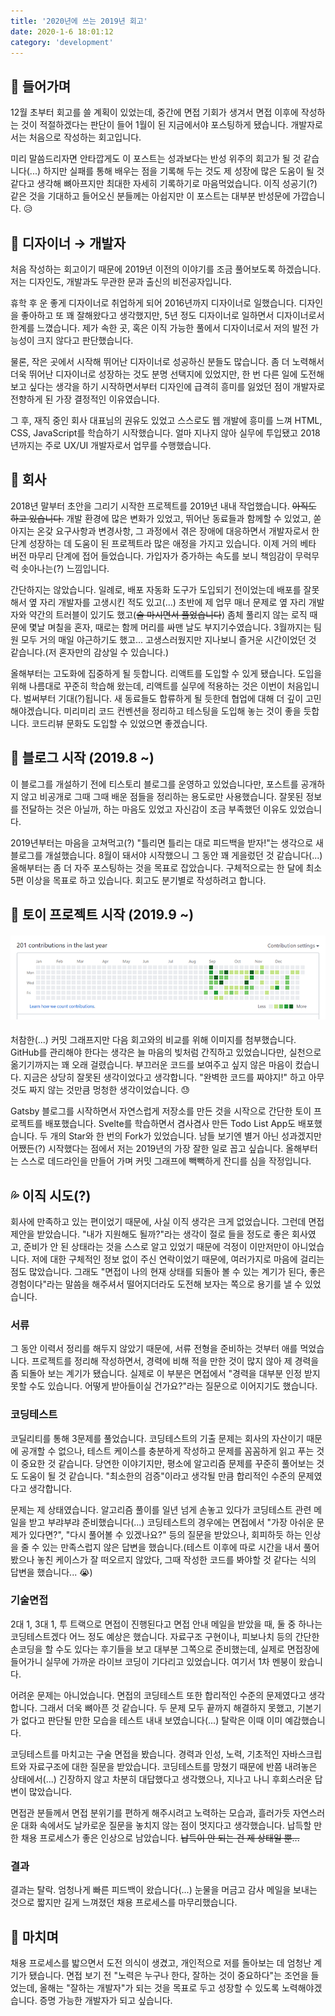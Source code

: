 ```yaml
---
title: '2020년에 쓰는 2019년 회고'
date: 2020-1-6 18:01:12
category: 'development'
---
```


## 💬 들어가며

12월 초부터 회고를 쓸 계획이 있었는데, 중간에 면접 기회가 생겨서 면접 이후에 작성하는 것이 적절하겠다는 판단이 들어 1월이 된 지금에서야 포스팅하게 됐습니다. 개발자로서는 처음으로 작성하는 회고입니다.

미리 말씀드리자면 안타깝게도 이 포스트는 성과보다는 반성 위주의 회고가 될 것 같습니다(...) 하지만 실패를 통해 배우는 점을 기록해 두는 것도 제 성장에 많은 도움이 될 것 같다고 생각해 뼈아프지만 최대한 자세히 기록하기로 마음먹었습니다. 이직 성공기(?) 같은 것을 기대하고 들어오신 분들께는 아쉽지만 이 포스트는 대부분 반성문에 가깝습니다. 😥

## 🎨 디자이너 → 개발자

처음 작성하는 회고이기 때문에 2019년 이전의 이야기를 조금 풀어보도록 하겠습니다. 저는 디자인도, 개발과도 무관한 문과 출신의 비전공자입니다.

휴학 후 운 좋게 디자이너로 취업하게 되어 2016년까지 디자이너로 일했습니다. 디자인을 좋아하고 또 꽤 잘해왔다고 생각했지만, 5년 정도 디자이너로 일하면서 디자이너로서 한계를 느꼈습니다. 제가 속한 곳, 혹은 이직 가능한 풀에서 디자이너로서 저의 발전 가능성이 크지 않다고 판단했습니다.

물론, 작은 곳에서 시작해 뛰어난 디자이너로 성공하신 분들도 많습니다. 좀 더 노력해서 더욱 뛰어난 디자이너로 성장하는 것도 분명 선택지에 있었지만, 한 번 다른 일에 도전해 보고 싶다는 생각을 하기 시작하면서부터 디자인에 급격히 흥미를 잃었던 점이 개발자로 전향하게 된 가장 결정적인 이유였습니다.

그 후, 재직 중인 회사 대표님의 권유도 있었고 스스로도 웹 개발에 흥미를 느껴 HTML, CSS, JavaScript를 학습하기 시작했습니다. 얼마 지나지 않아 실무에 투입됐고 2018년까지는 주로 UX/UI 개발자로서 업무를 수행했습니다.

## 💁 회사

2018년 말부터 초안을 그리기 시작한 프로젝트를 2019년 내내 작업했습니다. ~~아직도 하고 있습니다.~~ 개발 환경에 많은 변화가 있었고, 뛰어난 동료들과 함께할 수 있었고, 쏟아지는 온갖 요구사항과 변경사항, 그 과정에서 겪은 장애에 대응하면서 개발자로서 한 단계 성장하는 데 도움이 된 프로젝트라 많은 애정을 가지고 있습니다. 이제 거의 베타 버전 마무리 단계에 접어 들었습니다. 가입자가 증가하는 속도를 보니 책임감이 무럭무럭 솟아나는(?) 느낌입니다.

간단하지는 않았습니다. 일례로, 배포 자동화 도구가 도입되기 전이었는데 배포를 잘못해서 옆 자리 개발자를 고생시킨 적도 있고(...) 초반에 제 업무 매너 문제로 옆 자리 개발자와 약간의 트러블이 있기도 했고(~~술 마시면서 풀었습니다~~) 좀체 풀리지 않는 로직 때문에 몇날 며칠을 혼자, 때로는 함께 머리를 싸맨 날도 부지기수였습니다. 3월까지는 팀원 모두 거의 매일 야근하기도 했고... 고생스러웠지만 지나보니 즐거운 시간이었던 것 같습니다.(저 혼자만의 감상일 수 있습니다.)

올해부터는 고도화에 집중하게 될 듯합니다. 리액트를 도입할 수 있게 됐습니다. 도입을 위해 나름대로 꾸준히 학습해 왔는데, 리액트를 실무에 적용하는 것은 이번이 처음입니다. 벌써부터 기대(?)됩니다. 새 동료들도 합류하게 될 듯한데 협업에 대해 더 깊이 고민해야겠습니다. 미리미리 코드 컨벤션을 정리하고 테스팅을 도입해 놓는 것이 좋을 듯합니다. 코드리뷰 문화도 도입할 수 있었으면 좋겠습니다.

## 📝 블로그 시작 (2019.8 ~)

이 블로그를 개설하기 전에 티스토리 블로그를 운영하고 있었습니다만, 포스트를 공개하지 않고 비공개로 그때 그때 배운 점들을 정리하는 용도로만 사용했습니다. 잘못된 정보를 전달하는 것은 아닐까, 하는 마음도 있었고 자신감이 조금 부족했던 이유도 있었습니다.

2019년부터는 마음을 고쳐먹고(?) "틀리면 틀리는 대로 피드백을 받자!"는 생각으로 새 블로그를 개설했습니다. 8월이 돼서야 시작했으니 그 동안 꽤 게을렀던 것 같습니다(...) 올해부터는 좀 더 자주 포스팅하는 것을 목표로 잡았습니다. 구체적으로는 한 달에 최소 5편 이상을 목표로 하고 있습니다. 회고도 분기별로 작성하려고 합니다.

## 🏃 토이 프로젝트 시작 (2019.9 ~)

####

![](./images/commit-graph-1.png)

####

처참한(...) 커밋 그래프지만 다음 회고와의 비교를 위해 이미지를 첨부했습니다. GitHub를 관리해야 한다는 생각은 늘 마음의 빚처럼 간직하고 있었습니다만, 실천으로 옮기기까지는 꽤 오래 걸렸습니다. 부끄러운 코드를 보여주고 싶지 않은 마음이 컸습니다. 지금은 상당히 잘못된 생각이었다고 생각합니다. "완벽한 코드를 짜야지!" 하고 아무것도 짜지 않는 것만큼 멍청한 생각이었습니다. 😓

Gatsby 블로그를 시작하면서 자연스럽게 저장소를 만든 것을 시작으로 간단한 토이 프로젝트를 배포했습니다. Svelte를 학습하면서 겸사겸사 만든 Todo List App도 배포했습니다. 두 개의 Star와 한 번의 Fork가 있었습니다. 남들 보기엔 별거 아닌 성과겠지만 어쨌든(?) 시작했다는 점에서 저는 2019년의 가장 잘한 일로 꼽고 싶습니다. 올해부터는 스스로 데드라인을 만들어 가며 커밋 그래프에 빽빽하게 잔디를 심을 작정입니다.

## 💦 이직 시도(?)

회사에 만족하고 있는 편이었기 때문에, 사실 이직 생각은 크게 없었습니다. 그런데 면접 제안을 받았습니다. "내가 지원해도 될까?"라는 생각이 절로 들을 정도로 좋은 회사였고, 준비가 안 된 상태라는 것을 스스로 알고 있었기 때문에 걱정이 이만저만이 아니었습니다. 저에 대한 구체적인 정보 없이 주신 연락이었기 때문에, 여러가지로 마음에 걸리는 점도 많았습니다. 그래도 "면접이 나의 현재 상태를 되돌아 볼 수 있는 계기가 된다, 좋은 경험이다"라는 말씀을 해주셔서 떨어지더라도 도전해 보자는 쪽으로 용기를 낼 수 있었습니다.

### 서류

그 동안 이력서 정리를 해두지 않았기 때문에, 서류 전형을 준비하는 것부터 애를 먹었습니다. 프로젝트를 정리해 작성하면서, 경력에 비해 적을 만한 것이 많지 않아 제 경력을 좀 되돌아 보는 계기가 됐습니다. 실제로 이 부분은 면접에서 "경력을 대부분 인정 받지 못할 수도 있습니다. 어떻게 받아들이실 건가요?"라는 질문으로 이어지기도 했습니다.

### 코딩테스트

코딜리티를 통해 3문제를 풀었습니다. 코딩테스트의 기출 문제는 회사의 자산이기 때문에 공개할 수 없으나, 테스트 케이스를 충분하게 작성하고 문제를 꼼꼼하게 읽고 푸는 것이 중요한 것 같습니다. 당연한 이야기지만, 평소에 알고리즘 문제를 꾸준히 풀어보는 것도 도움이 될 것 같습니다. "최소한의 검증"이라고 생각될 만큼 합리적인 수준의 문제였다고 생각합니다.

문제는 제 상태였습니다. 알고리즘 풀이를 일년 넘게 손놓고 있다가 코딩테스트 관련 메일을 받고 부랴부랴 준비했습니다(...) 코딩테스트의 경우에는 면접에서 "가장 아쉬운 문제가 있다면?", "다시 풀어볼 수 있겠나요?" 등의 질문을 받았으나, 회피하듯 하는 인상을 줄 수 있는 만족스럽지 않은 답변을 했습니다.(테스트 이후에 따로 시간을 내서 풀어봤으나 놓친 케이스가 잘 떠오르지 않았다, 그때 작성한 코드를 봐야할 것 같다는 식의 답변을 했습니다... 😭)

### 기술면접

2대 1, 3대 1, 투 트랙으로 면접이 진행된다고 면접 안내 메일을 받았을 때, 둘 중 하나는 코딩테스트겠다 어느 정도 예상은 했습니다. 자료구조 구현이나, 피보나치 등의 간단한 손코딩을 할 수도 있다는 후기들을 보고 대부분 그쪽으로 준비했는데, 실제로 면접장에 들어가니 실무에 가까운 라이브 코딩이 기다리고 있었습니다. 여기서 1차 멘붕이 왔습니다.

어려운 문제는 아니었습니다. 면접의 코딩테스트 또한 합리적인 수준의 문제였다고 생각합니다. 그래서 더욱 뼈아픈 것 같습니다. 두 문제 모두 끝까지 해결하지 못했고, 기본기가 없다고 판단될 만한 모습을 테스트 내내 보였습니다(...) 탈락은 이때 이미 예감했습니다.

코딩테스트를 마치고는 구술 면접을 봤습니다. 경력과 인성, 노력, 기초적인 자바스크립트와 자료구조에 대한 질문을 받았습니다. 코딩테스트를 망쳤기 때문에 반쯤 내려놓은 상태에서(...) 긴장하지 않고 차분히 대답했다고 생각했으나, 지나고 나니 후회스러운 답변이 많았습니다.

면접관 분들께서 면접 분위기를 편하게 해주시려고 노력하는 모습과, 흘러가듯 자연스러운 대화 속에서도 날카로운 질문을 놓치지 않는 점이 멋지다고 생각했습니다. 납득할 만한 채용 프로세스가 좋은 인상으로 남았습니다. ~~납득이 안 되는 건 제 상태일 뿐...~~

### 결과

결과는 탈락. 엄청나게 빠른 피드백이 왔습니다(...) 눈물을 머금고 감사 메일을 보내는 것으로 짧지만 길게 느껴졌던 채용 프로세스를 마무리했습니다.

## 💬 마치며

채용 프로세스를 밟으면서 도전 의식이 생겼고, 개인적으로 저를 돌아보는 데 엄청난 계기가 됐습니다. 면접 보기 전 "노력은 누구나 한다, 잘하는 것이 중요하다"는 조언을 들었는데, 올해는 "잘하는 개발자"가 되는 것을 목표로 두고 성장할 수 있도록 노력해야겠습니다. 증명 가능한 개발자가 되고 싶습니다.
